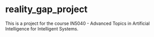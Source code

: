 # reality_gap_project

This is a project for the course IN5040 - Advanced Topics in Artificial Intelligence for Intelligent Systems. 
